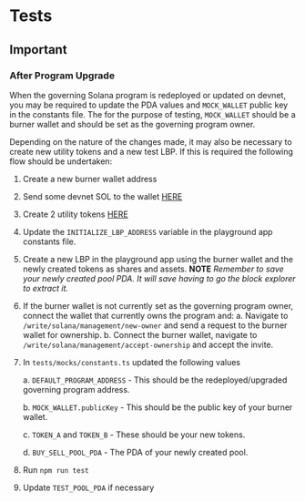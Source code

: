 # Tests

## Important

### After Program Upgrade

When the governing Solana program is redeployed or updated on devnet, you may be required to update the PDA values and `MOCK_WALLET` public key in the constants file. The for the purpose of testing, `MOCK_WALLET` should be a burner wallet and should be set as the governing program owner.

Depending on the nature of the changes made, it may also be necessary to create new utility tokens and a new test LBP. If this is required the following flow should be undertaken:

1. Create a new burner wallet address
1. Send some devnet SOL to the wallet [HERE](https://faucet.solana.com/)
1. Create 2 utility tokens [HERE](https://coinfactory.app/generator/solana/spl-token)
1. Update the `INITIALIZE_LBP_ADDRESS` variable in the playground app constants file.
1. Create a new LBP in the playground app using the burner wallet and the newly created tokens as shares and assets. **NOTE** *Remember to save your newly created pool PDA. It will save having to go the block explorer to extract it.*
1. If the burner wallet is not currently set as the governing program owner, connect the wallet that currently owns the program and:
  a. Navigate to `/write/solana/management/new-owner` and send a request to the burner wallet for ownership.
  b. Connect the burner wallet, navigate to `/write/solana/management/accept-ownership` and accept the invite.
1. In `tests/mocks/constants.ts` updated the following values

   a. `DEFAULT_PROGRAM_ADDRESS` - This should be the redeployed/upgraded governing program address.

   b. `MOCK_WALLET.publicKey` - This should be the public key of your burner wallet.

   c. `TOKEN_A` and `TOKEN_B` - These should be your new tokens.

   d. `BUY_SELL_POOL_PDA` - The PDA of your newly created pool.

1. Run `npm run test`
1. Update `TEST_POOL_PDA` if necessary
